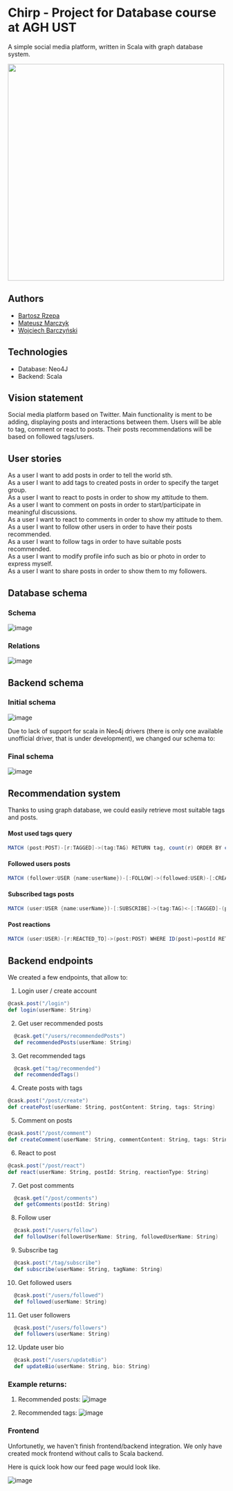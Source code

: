 # Chirp - Project for Database course at AGH UST

A simple social media platform, written in Scala with graph database system.

<img src="https://user-images.githubusercontent.com/104033489/234817071-b00870ba-83d5-4e75-9cfa-b0ef01bb2e59.png" width="500">

## Authors

- [Bartosz Rzepa](https://github.com/brzep)
- [Mateusz Marczyk](https://github.com/fantomx775)
- [Wojciech Barczyński](https://github.com/WojciechBarczynski)

## Technologies

- Database: Neo4J
- Backend: Scala

## Vision statement

Social media platform based on Twitter. Main functionality is ment to be adding, displaying posts and interactions between them. Users will be able to tag, comment or react to posts. Their posts recommendations will be based on followed tags/users.

## User stories

As a user I want to add posts in order to tell the world sth. </br>
As a user I want to add tags to created posts in order to specify the target group. </br>
As a user I want to react to posts in order to show my attitude to them. </br>
As a user I want to comment on posts in order to start/participate in meaningful discussions. </br>
As a user I want to react to comments in order to show my attitude to them. </br>
As a user I want to follow other users in order to have their posts recommended. </br>
As a user I want to follow tags in order to have suitable posts recommended. </br>
As a user I want to modify profile info such as bio or photo in order to express myself. </br>
As a user I want to share posts in order to show them to my followers. </br>

## Database schema
### Schema
![image](assets/database_schema.png)

### Relations
![image](assets/relations.png)
## Backend schema

### Initial schema

![image](assets/initial_backend_schema.png)

Due to lack of support for scala in Neo4j drivers (there is only one available unofficial driver, that is under development), we changed our schema to:

### Final schema

![image](assets/new_backend_schema.png)

## Recommendation system

Thanks to using graph database, we could easily retrieve most suitable tags and posts.

#### Most used tags query

```scala
MATCH (post:POST)-[r:TAGGED]->(tag:TAG) RETURN tag, count(r) ORDER BY count(r) DESC LIMIT 10;
```

#### Followed users posts

```scala
MATCH (follower:USER {name:userName})-[:FOLLOW]->(followed:USER)-[:CREATED]->(post:POST) RETURN post;
```

#### Subscribed tags posts

```scala
MATCH (user:USER {name:userName})-[:SUBSCRIBE]->(tag:TAG)<-[:TAGGED]-(post:POST) RETURN post;
```

#### Post reactions

```scala
MATCH (user:USER)-[r:REACTED_TO]->(post:POST) WHERE ID(post)=postId RETURN count(r);
```

## Backend endpoints

We created a few endpoints, that allow to:

1. Login user / create account

```scala
@cask.post("/login")
def login(userName: String)
```

2. Get user recommended posts

```scala
  @cask.get("/users/recommendedPosts")
  def recommendedPosts(userName: String)
```

3. Get recommended tags

```scala
  @cask.get("tag/recommended")
  def recommendedTags()
```

4. Create posts with tags

```scala
@cask.post("/post/create")
def createPost(userName: String, postContent: String, tags: String)
```

5. Comment on posts

```scala
@cask.post("/post/comment")
def createComment(userName: String, commentContent: String, tags: String, postId: String)
```

6. React to post

```scala
@cask.post("/post/react")
def react(userName: String, postId: String, reactionType: String)
```

7. Get post comments

```scala
  @cask.get("/post/comments")
  def getComments(postId: String)
```

8. Follow user

```scala
  @cask.post("/users/follow")
  def followUser(followerUserName: String, followedUserName: String)
```

9. Subscribe tag

```scala
  @cask.post("/tag/subscribe")
  def subscribe(userName: String, tagName: String)
```

10. Get followed users

```scala
  @cask.post("/users/followed")
  def followed(userName: String)
```

11. Get user followers

```scala
  @cask.post("/users/followers")
  def followers(userName: String)
```

12. Update user bio

```scala
  @cask.post("/users/updateBio")
  def updateBio(userName: String, bio: String)
```

### Example returns:

1. Recommended posts:
![image](assets/example_endpoint_return_posts.png)

2. Recommended tags:
![image](assets/example_endpoint_return_tags.png)

### Frontend

Unfortunetly, we haven't finish frontend/backend integration. We only have created mock frontend without calls to Scala backend.

Here is quick look how our feed page would look like.

![image](assets/frontend.png)